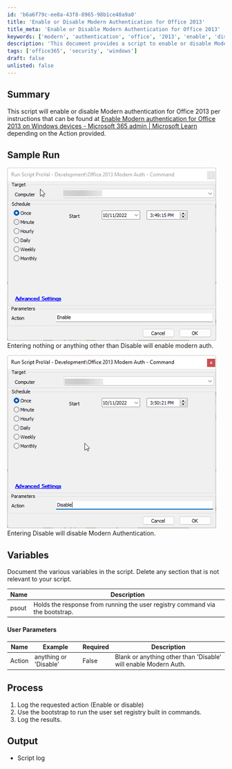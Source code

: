 ```yaml
---
id: 'b6a6f79c-ee8a-43f8-8965-98b1ce40a9a0'
title: 'Enable or Disable Modern Authentication for Office 2013'
title_meta: 'Enable or Disable Modern Authentication for Office 2013'
keywords: ['modern', 'authentication', 'office', '2013', 'enable', 'disable']
description: 'This document provides a script to enable or disable Modern authentication for Office 2013 based on user input. It outlines the process, variables, and expected output, ensuring users can manage authentication settings effectively.'
tags: ['office365', 'security', 'windows']
draft: false
unlisted: false
---
```

## Summary

This script will enable or disable Modern authentication for Office 2013 per instructions that can be found at [Enable Modern authentication for Office 2013 on Windows devices - Microsoft 365 admin | Microsoft Learn](https://learn.microsoft.com/en-us/microsoft-365/admin/security-and-compliance/enable-modern-authentication?view=o365-worldwide) depending on the Action provided.

## Sample Run

![Sample Run 1](../../../static/img/Office-2013-Modern-Auth---Command/image_1.png)  
Entering nothing or anything other than Disable will enable modern auth.

![Sample Run 2](../../../static/img/Office-2013-Modern-Auth---Command/image_2.png)  
Entering Disable will disable Modern Authentication.

## Variables

Document the various variables in the script. Delete any section that is not relevant to your script.

| Name  | Description                                                       |
|-------|-------------------------------------------------------------------|
| psout | Holds the response from running the user registry command via the bootstrap. |

#### User Parameters

| Name    | Example                   | Required | Description                                               |
|---------|---------------------------|----------|-----------------------------------------------------------|
| Action  | anything or 'Disable'     | False    | Blank or anything other than 'Disable' will enable Modern Auth. |

## Process

1. Log the requested action (Enable or disable)
2. Use the bootstrap to run the user set registry built in commands.
3. Log the results.

## Output

- Script log











